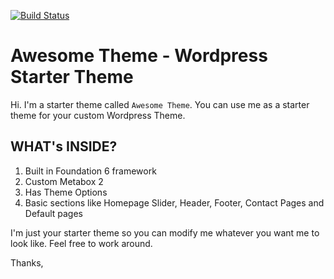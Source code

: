[![Build Status](https://travis-ci.org/Automattic/_s.svg?branch=master)](https://travis-ci.org/Automattic/_s)

Awesome Theme - Wordpress Starter Theme
===

Hi. I'm a starter theme called `Awesome Theme`. You can use me as a starter theme for your custom Wordpress Theme. 

WHAT's INSIDE?
----------------

1. Built in Foundation 6 framework
2. Custom Metabox 2
3. Has Theme Options
4. Basic sections like Homepage Slider, Header, Footer, Contact Pages and Default pages


I'm just your starter theme so you can modify me whatever you want me to look like. Feel free to work around.


Thanks,
